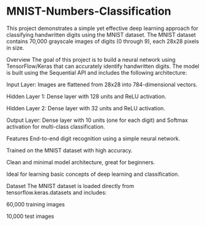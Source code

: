 # MNIST-Numbers-Classification
This project demonstrates a simple yet effective deep learning approach for classifying handwritten digits using the MNIST dataset. The MNIST dataset contains 70,000 grayscale images of digits (0 through 9), each 28x28 pixels in size.

Overview
The goal of this project is to build a neural network using TensorFlow/Keras that can accurately identify handwritten digits. The model is built using the Sequential API and includes the following architecture:

Input Layer: Images are flattened from 28x28 into 784-dimensional vectors.

Hidden Layer 1: Dense layer with 128 units and ReLU activation.

Hidden Layer 2: Dense layer with 32 units and ReLU activation.

Output Layer: Dense layer with 10 units (one for each digit) and Softmax activation for multi-class classification.

Features
End-to-end digit recognition using a simple neural network.

Trained on the MNIST dataset with high accuracy.

Clean and minimal model architecture, great for beginners.

Ideal for learning basic concepts of deep learning and classification.

Dataset
The MNIST dataset is loaded directly from tensorflow.keras.datasets and includes:

60,000 training images

10,000 test images

